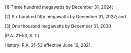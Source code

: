 (1) Three hundred megawatts by December 31, 2024;  

(2) Six hundred fifty megawatts by December 31, 2027; and  

(3) One thousand megawatts by December 31, 2030  

(P.A. 21-53, S. 1.)  

History: P.A. 21-53 effective June 16, 2021.  